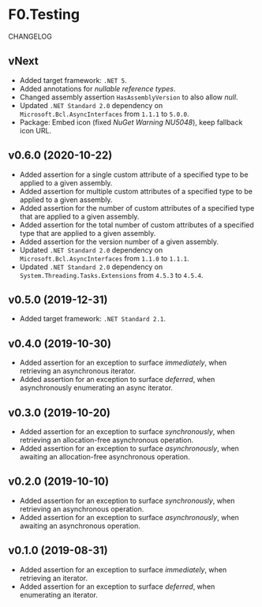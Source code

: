 # F0.Testing
CHANGELOG

## vNext
- Added target framework: `.NET 5`.
- Added annotations for _nullable reference types_.
- Changed assembly assertion `HasAssemblyVersion` to also allow _null_.
- Updated `.NET Standard 2.0` dependency on `Microsoft.Bcl.AsyncInterfaces` from `1.1.1` to `5.0.0`.
- Package: Embed icon (fixed _NuGet Warning NU5048_), keep fallback icon URL.

## v0.6.0 (2020-10-22)
- Added assertion for a single custom attribute of a specified type to be applied to a given assembly.
- Added assertion for multiple custom attributes of a specified type to be applied to a given assembly.
- Added assertion for the number of custom attributes of a specified type that are applied to a given assembly.
- Added assertion for the total number of custom attributes of a specified type that are applied to a given assembly.
- Added assertion for the version number of a given assembly.
- Updated `.NET Standard 2.0` dependency on `Microsoft.Bcl.AsyncInterfaces` from `1.1.0` to `1.1.1`.
- Updated `.NET Standard 2.0` dependency on `System.Threading.Tasks.Extensions` from `4.5.3` to `4.5.4`.

## v0.5.0 (2019-12-31)
- Added target framework: `.NET Standard 2.1`.

## v0.4.0 (2019-10-30)
- Added assertion for an exception to surface _immediately_, when retrieving an asynchronous iterator.
- Added assertion for an exception to surface _deferred_, when asynchronously enumerating an async iterator.

## v0.3.0 (2019-10-20)
- Added assertion for an exception to surface _synchronously_, when retrieving an allocation-free asynchronous operation.
- Added assertion for an exception to surface _asynchronously_, when awaiting an allocation-free asynchronous operation.

## v0.2.0 (2019-10-10)
- Added assertion for an exception to surface _synchronously_, when retrieving an asynchronous operation.
- Added assertion for an exception to surface _asynchronously_, when awaiting an asynchronous operation.

## v0.1.0 (2019-08-31)
- Added assertion for an exception to surface _immediately_, when retrieving an iterator.
- Added assertion for an exception to surface _deferred_, when enumerating an iterator.
